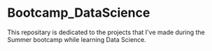 ﻿# Bootcamp_DataScience

This repositary is dedicated to the projects that I've made during the Summer bootcamp while learning Data Science.
